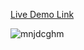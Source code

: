 

<a href="https://montasirrahman.github.io/instagram_home_page_post_design/" target="_blank">Live Demo Link</a>


![mnjdcghm](https://user-images.githubusercontent.com/39762711/169856773-4a8bd22b-2dda-48d0-9ec1-695700399092.PNG)
